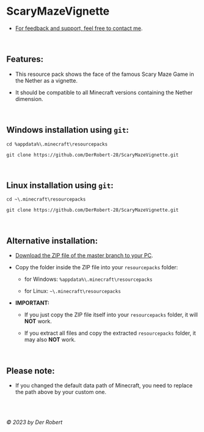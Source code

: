 # ScaryMazeVignette

* [For feedback and support, feel free to contact me](https://www.youtube.com/@DerRobert28/community).

<br>

## Features:

* This resource pack shows the face of the famous Scary Maze Game in the Nether as a vignette.

* It should be compatible to all Minecraft versions containing the Nether dimension.

<br>

## Windows installation using `git`:

```
cd %appdata%\.minecraft\resourcepacks

git clone https://github.com/DerRobert-28/ScaryMazeVignette.git
```

<br>

## Linux installation using `git`:

```
cd ~\.minecraft\resourcepacks

git clone https://github.com/DerRobert-28/ScaryMazeVignette.git
```

<br>

## Alternative installation:

* [Download the ZIP file of the master branch to your PC](https://github.com/DerRobert-28/ScaryMazeVignette/archive/refs/heads/master.zip).

* Copy the folder inside the ZIP file into your `resourcepacks` folder:

  - for Windows: `%appdata%\.minecraft\resourcepacks`

  - for Linux: `~\.minecraft\resourcepacks`

* **IMPORTANT:**

  - If you just copy the ZIP file itself into your `resourcepacks` folder, it will **NOT** work.
  
  - If you extract all files and copy the extracted `resourcepacks` folder, it may also **NOT** work.
  
<br>

## Please note:

* If you changed the default data path of Minecraft, you need to replace the path above by your custom one.

<br>
<br>

*&copy; 2023 by Der Robert*
